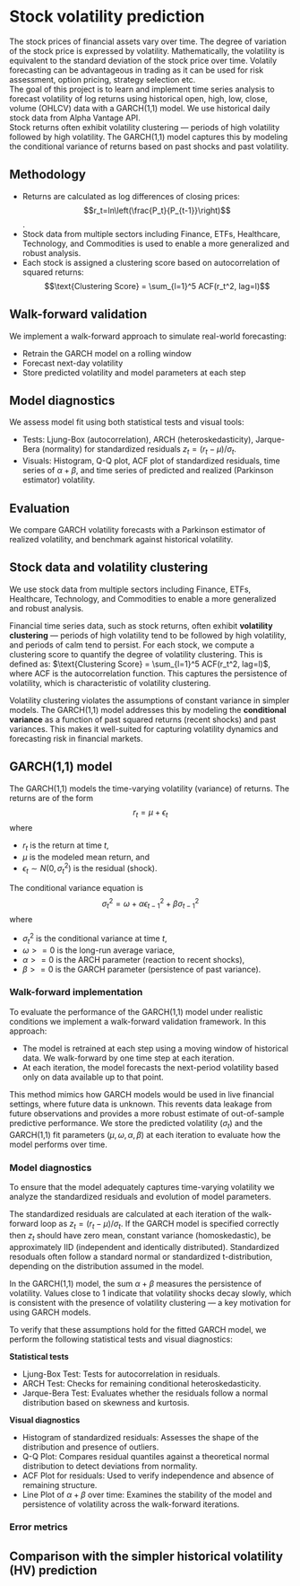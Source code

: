# Stock volatility prediction
The stock prices of financial assets vary over time. The degree of variation of the stock price is expressed by volatility. Mathematically, the volatility is equivalent to the standard deviation of the stock price over time. Volatily forecasting can be advantageous in trading as it can be used for risk assessment, option pricing, strategy selection etc.
<br>
The goal of this project is to learn and implement time series analysis to forecast volatility of log returns using historical open, high, low, close, volume (OHLCV) data with a GARCH(1,1) model. We use historical daily stock data from Alpha Vantage API.
<br>
Stock returns often exhibit volatility clustering — periods of high volatility followed by high volatility. The GARCH(1,1) model captures this by modeling the conditional variance of returns based on past shocks and past volatility.
<br>


## Methodology
- Returns are calculated as log differences of closing prices: $$r_t=ln\left(\frac{P_t}{P_{t-1}}\right)$$.
- Stock data from multiple sectors including Finance, ETFs, Healthcare, Technology, and Commodities is used to enable a more generalized and robust analysis. 
- Each stock is assigned a clustering score based on autocorrelation of squared returns: $$\text{Clustering Score} = \sum_{l=1}^5 ACF(r_t^2, lag=l)$$

## Walk-forward validation
We implement a walk-forward approach to simulate real-world forecasting:
- Retrain the GARCH model on a rolling window
- Forecast next-day volatility
- Store predicted volatility and model parameters at each step

## Model diagnostics
We assess model fit using both statistical tests and visual tools:
- Tests: Ljung-Box (autocorrelation), ARCH (heteroskedasticity), Jarque-Bera (normality) for standardized residuals $z_t=(r_t-\mu)/\sigma_t$.
- Visuals: Histogram, Q-Q plot, ACF plot of standardized residuals, time series of $\alpha+\beta$, and time series of predicted and realized (Parkinson estimator) volatility.

## Evaluation
We compare GARCH volatility forecasts with a Parkinson estimator of realized volatility, and benchmark against historical volatility.

## Stock data and volatility clustering
We use stock data from multiple sectors including Finance, ETFs, Healthcare, Technology, and Commodities to enable a more generalized and robust analysis. 

Financial time series data, such as stock returns, often exhibit **volatility clustering** — periods of high volatility tend to be followed by high volatility, and periods of calm tend to persist. For each stock, we compute a clustering score to quantify the degree of volatility clustering. This is defined as:
$\text{Clustering Score} = \sum_{l=1}^5 ACF(r_t^2, lag=l)$,
where ACF is the autocorrelation function. This captures the persistence of volatility, which is characteristic of volatility clustering.

Volatility clustering violates the assumptions of constant variance in simpler models. The GARCH(1,1) model addresses this by modeling the **conditional variance** as a function of past squared returns (recent shocks) and past variances. This makes it well-suited for capturing volatility dynamics and forecasting risk in financial markets.


## GARCH(1,1) model
The GARCH(1,1) models the time-varying volatility (variance) of returns. The returns are of the form
$$r_t=\mu+\epsilon_t$$
where 
- $r_t$ is the return at time $t$, 
- $\mu$ is the modeled mean return, and 
- $\epsilon_t \sim N(0,\sigma_t^2)$ is the residual (shock). 

The conditional variance equation is
$$\sigma_t^2=\omega+\alpha\epsilon_{t-1}^2+\beta\sigma_{t-1}^2$$
where
- $\sigma_t^2$ is the conditional variance at time $t$,
- $\omega>=0$ is the long-run average variace,
- $\alpha>=0$ is the ARCH parameter (reaction to recent shocks),
- $\beta>=0$ is the GARCH parameter (persistence of past variance).

### Walk-forward implementation
To evaluate the performance of the GARCH(1,1) model under realistic conditions we implement a walk-forward validation framework. In this approach:
- The model is retrained at each step using a moving window of historical data. We walk-forward by one time step at each iteration.
- At each iteration, the model forecasts the next-period volatility based only on data available up to that point.

This method mimics how GARCH models would be used in live financial settings, where future data is unknown. This revents data leakage from future observations and provides a more robust estimate of out-of-sample predictive performance. We store the predicted volatility ($\sigma_t$) and the GARCH(1,1) fit parameters $(\mu, \omega, \alpha, \beta)$ at each iteration to evaluate how the model performs over time.

### Model diagnostics
To ensure that the model adequately captures time-varying volatility we analyze the standardized residuals and evolution of model parameters. 

The standardized residuals are calculated at each iteration of the walk-forward loop as $z_t=(r_t-\mu)/\sigma_t$. If the GARCH model is specified correctly then $z_t$ should have zero mean, constant variance (homoskedastic), be approximately IID (independent and identically distributed). Standardized resoduals often follow a standard normal or standardized t-distribution, depending on the distribution assumed in the model.

In the GARCH(1,1) model, the sum $\alpha+\beta$ measures the persistence of volatility. Values close to 1 indicate that volatility shocks decay slowly, which is consistent with the presence of volatility clustering — a key motivation for using GARCH models.

To verify that these assumptions hold for the fitted GARCH model, we perform the following statistical tests and visual diagnostics:

**Statistical tests**
- Ljung-Box Test: Tests for autocorrelation in residuals.
- ARCH Test: Checks for remaining conditional heteroskedasticity.
- Jarque-Bera Test:  Evaluates whether the residuals follow a normal distribution based on skewness and kurtosis.

**Visual diagnostics**
- Histogram of standardized residuals: Assesses the shape of the distribution and presence of outliers.
- Q-Q Plot: Compares residual quantiles against a theoretical normal distribution to detect deviations from normality.
- ACF Plot for residuals: Used to verify independence and absence of remaining structure.
- Line Plot of $\alpha+\beta$ over time:  Examines the stability of the model and persistence of volatility across the walk-forward iterations.

### Error metrics

## Comparison with the simpler historical volatility (HV) prediction 








